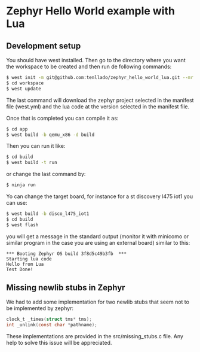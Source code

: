 # Zephyr Hello World example with Lua

## Development setup

You should have west installed. Then go to the directory where you want the 
workspace to be created and then run de following commands:

```bash
$ west init -m git@github.com:tenllado/zephyr_hello_world_lua.git --mr master workspace
$ cd workspace
$ west update
```

The last command will download the zephyr project selected in the manifest file
(west.yml) and the lua code at the version selected in the manifest file.

Once that is completed you can compile it as:

```bash
$ cd app
$ west build -b qemu_x86 -d build
```

Then you can run it like:

```bash
$ cd build
$ west build -t run
```
or change the last command by:

```bash
$ ninja run
```

Yo can change the target board, for instance for a st discovery l475 iot1 you
can use:

```bash
$ west build -b disco_l475_iot1
$ cd build
$ west flash
```

you will get a message in the standard output (monitor it with minicomo or
similar program in the case you are using an external board) similar to this:

```
*** Booting Zephyr OS build 3f8d5c49b3fb  ***
Starting lua code
Hello from Lua
Test Done!
```

## Missing newlib stubs in Zephyr

We had to add some implementation for two newlib stubs that seem not to be
implemented by zephyr:

```c
clock_t _times(struct tms* tms);
int _unlink(const char *pathname);
```

These implementations are provided in the src/missing_stubs.c file. Any help to
solve this issue will be appreciated.


